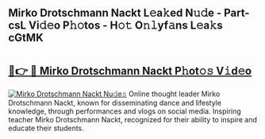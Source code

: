 ## Mirko Drotschmann Nackt L𝚎a𝚔ed N𝚞𝚍e - Part-csL Vi𝚍𝚎o P𝚑𝚘tos - H𝚘𝚝 O𝚗𝚕yf𝚊ns L𝚎a𝚔s cGtMK

# <h2><a href="http://kf3djq4.oniu.top/?m=Mirko+Drotschmann+Nackt">🔗👉 🔴 Mirko Drotschmann Nackt P𝚑ot𝚘𝚜 V𝚒d𝚎o</a></h2>

[![Mirko Drotschmann Nackt Nu𝚍e𝚜](https://i.imgur.com/0qMVB7G.gif)](http://kf3djq4.oniu.top/?m=Mirko+Drotschmann+Nackt)
Online thought leader Mirko Drotschmann Nackt, known for disseminating dance and lifestyle knowledge, through performances and vlogs on social media. Inspiring teacher Mirko Drotschmann Nackt, recognized for their ability to inspire and educate their students.  

